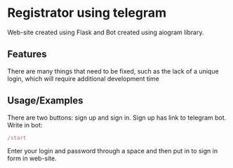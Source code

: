 
# Registrator using telegram

Web-site created using Flask and Bot created using aiogram library.

## Features

There are many things that need to be fixed, such as the lack of a unique login, which will require additional development time


## Usage/Examples
There are two buttons: sign up and sign in. Sign up has link to telegram bot.
Write in bot:
```javascript
/start
```
Enter your login and password through a space and then put in to sign in form in web-site.


